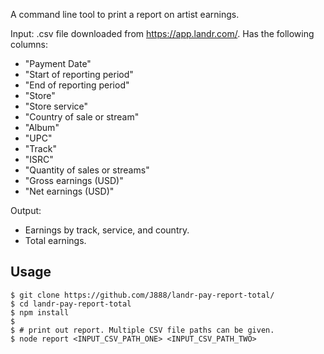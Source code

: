 A command line tool to print a report on artist earnings.

Input: .csv file downloaded from https://app.landr.com/. Has the following columns:
- "Payment Date"
- "Start of reporting period"
- "End of reporting period"
- "Store"
- "Store service"
- "Country of sale or stream"
- "Album"
- "UPC"
- "Track"
- "ISRC"
- "Quantity of sales or streams"
- "Gross earnings (USD)"
- "Net earnings (USD)"

Output: 
- Earnings by track, service, and country.
- Total earnings.

## Usage
```shell
$ git clone https://github.com/J888/landr-pay-report-total/
$ cd landr-pay-report-total
$ npm install
$
$ # print out report. Multiple CSV file paths can be given.
$ node report <INPUT_CSV_PATH_ONE> <INPUT_CSV_PATH_TWO>
```

